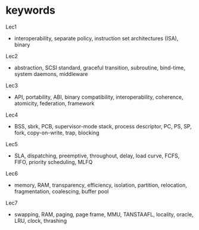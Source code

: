 # keywords

Lec1 

- interoperability, separate policy, instruction set architectures (ISA), binary

Lec2

- abstraction, SCSI standard, graceful transition, subroutine, bind-time, system daemons, middleware

Lec3

- API, portability, ABI, binary compatibility, interoperability, coherence, atomicity, federation, framework

Lec4

- BSS, sbrk, PCB, supervisor-mode stack, process descriptor, PC, PS, SP, fork, copy-on-write, trap, blocking

Lec5

- SLA, dispatching, preemptive, throughout, delay, load curve, FCFS, FIFO, priority scheduling, MLFQ

Lec6

- memory, RAM, transparency, efficiency, isolation, partition, relocation, fragmentation, coalescing, buffer pool

Lec7

- swapping, RAM, paging, page frame, MMU, TANSTAAFL, locality, oracle, LRU, clock, thrashing

